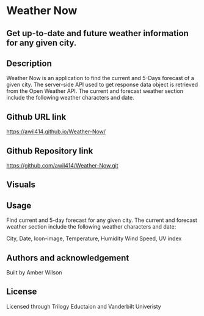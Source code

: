 # Weather Now

## Get up-to-date and future weather information for any given city.

## Description
Weather Now is an application to find the current and 5-Days forecast of a given city. The server-side API used to get response data object is retrieved from the Open Weather API. The current and forecast weather section include the following weather characters and date.

## Github URL link
 https://awil414.github.io/Weather-Now/
 
 ## Github Repository link
 https://github.com/awil414/Weather-Now.git

 ## Visuals
 

 ## Usage
Find current and 5-day forecast for any given city. The current and forecast weather section include the following weather characters and date:

City, Date, Icon-image, Temperature, Humidity Wind Speed, UV index 

## Authors and acknowledgement
Built by Amber Wilson

## License
Licensed through Trilogy Eductaion and Vanderbilt Univeristy 
